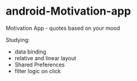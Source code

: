 # android-Motivation-app
Motivation App - quotes based on your mood

Studying:
- data binding
- relative and linear layout
- Shared Preferences
- filter logic on click
